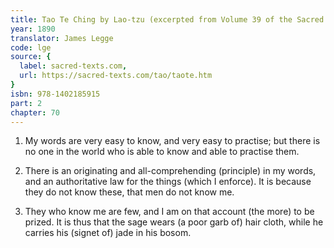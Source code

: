 ```yaml
---
title: Tao Te Ching by Lao-tzu (excerpted from Volume 39 of the Sacred Books of the East.)
year: 1890
translator: James Legge
code: lge
source: {
  label: sacred-texts.com,
  url: https://sacred-texts.com/tao/taote.htm
}
isbn: 978-1402185915
part: 2
chapter: 70
---
```

1. My words are very easy to know, and very easy to practise; but
there is no one in the world who is able to know and able to practise
them. 

2. There is an originating and all-comprehending (principle) in my
words, and an authoritative law for the things (which I enforce).
It is because they do not know these, that men do not know me.

3. They who know me are few, and I am on that account (the more) to
be prized. It is thus that the sage wears (a poor garb of) hair cloth,
while he carries his (signet of) jade in his bosom.